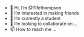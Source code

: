 - 👋 Hi, I’m @Tifethompson
- 👀 I’m interested in making friends
- 🌱 I’m currently a student
- 💞️ I’m looking to collaborate on ...
- 📫 How to reach me ...

<!---
Tifethompson/Tifethompson is a ✨ special ✨ repository because its `README.md` (this file) appears on your GitHub profile.
You can click the Preview link to take a look at your changes.
--->
